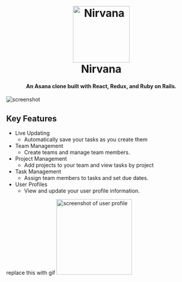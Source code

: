 <h1 align="center">
  <br>
  <a href="https://nirvana-aa.herokuapp.com"><img src="https://i.imgur.com/rkunzDc.gif" alt="Nirvana" width="150"></a>
  <br>
  Nirvana
  <br>
</h1>

<h4 align="center">An Asana clone built with React, Redux, and Ruby on Rails.</h4>

![screenshot](https://i.imgur.com/LJHGMgZ.png)

## Key Features
[//]: # (Make changes. See changes.)
* Live Updating 
  - Automatically save your tasks as you create them
* Team Management
  - Create teams and manage team members.
* Project Management
  - Add projects to your team and view tasks by project
* Task Management
  - Assign team members to tasks and set due dates.
* User Profiles
  - View and update your user profile information.
 
 replace this with gif
 <img src="https://i.imgur.com/P1S0JJW.png" alt="screenshot of user profile" width="200">
